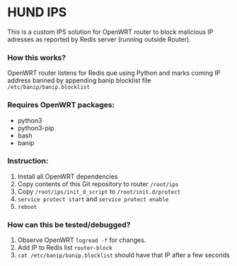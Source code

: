 # HUND IPS

This is a custom IPS solution for OpenWRT router to block malicious IP adresses as reported by Redis server (running outside Router).

### How this works?

OpenWRT router listens for Redis que using Python and marks coming IP address banned by appending banip blocklist file `/etc/banip/banip.blocklist`

### Requires OpenWRT packages:

- python3
- python3-pip
- bash
- banip

### Instruction:

1.  Install all OpenWRT dependencies
2. Copy contents of this Git repository to router `/root/ips`
3. Copy `/root/ips/init_d_script` to `/root/init.d/protect`
5. `service protect start` and `service protect enable`
6. `reboot`

### How can this be tested/debugged?

1. Observe OpenWRT `logread -f` for changes.
2. Add IP to Redis list `router-block`
3. `cat /etc/banip/banip.blocklist` should have that IP after a few seconds